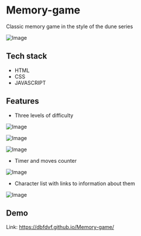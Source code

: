 # Memory-game

Classic memory game in the style of the dune series

![Image](img/MemoryGame.png)

## Tech stack

* HTML
* CSS
* JAVASCRIPT

## Features

* Three levels of difficulty

![Image](img/easyDifficult.png)

![Image](img/mediumDifficult.png)

![Image](img/hardDifficult.png)

* Timer and moves counter

![Image](img/movesAndTIme.png)

* Character list with links to information about them

![Image](img/characterList.png)

## Demo

Link: https://dbfdvf.github.io/Memory-game/
